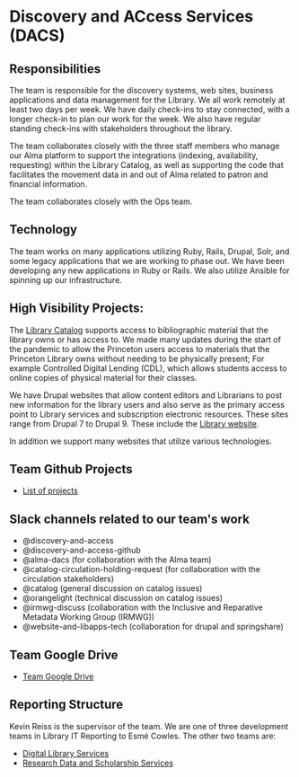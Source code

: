 #  Discovery and ACcess Services (DACS)

## Responsibilities 
The team is responsible for the discovery systems, web sites, business applications and data management for the Library. We all work remotely at least two days per week. We have daily check-ins to stay connected, with a longer check-in to plan our work for the week. We also have regular standing check-ins with stakeholders throughout the library.

The team collaborates closely with the three staff members who manage our Alma platform to support the integrations (indexing, availability, requesting) within the Library Catalog, as well as supporting the code that facilitates the movement data in and out of Alma related to patron and financial information.

The team collaborates closely with the Ops team. 

## Technology
The team works on many applications utilizing Ruby, Rails, Drupal, Solr, and some legacy applications that we are working to phase out. We have been developing any new applications in Ruby or Rails. We also utilize Ansible for spinning up our infrastructure.

## High Visibility Projects:
The [Library Catalog](https://catalog.princeton.edu/) supports access to bibliographic material that the library owns or has access to. We made many updates during the start of the pandemic to allow the Princeton users access to materials that the Princeton Library owns without needing to be physically present; For example Controlled Digital Lending (CDL), which allows students access to online copies of physical material for their classes.

We have Drupal websites that allow content editors and Librarians to post new information for the library users and also serve as the primary access point to Library services and subscription electronic resources. These sites range from Drupal 7 to Drupal 9. These include the [Library website](https://library.princeton.edu/). 

In addition we support many websites that utilize various technologies. 

## Team Github Projects
* [List of projects](https://docs.google.com/spreadsheets/d/1fJZ6CE4yq4EyaoeOE__bjEYPUv5xlZVM0bPKfyVAUQw/edit#gid=0)

## Slack channels related to our team's work

* @discovery-and-access
* @discovery-and-access-github
* @alma-dacs (for collaboration with the Alma team)
* @catalog-circulation-holding-request (for collaboration with the circulation stakeholders)
* @catalog (general discussion on catalog issues)
* @orangelight (technical discussion on catalog issues)
* @irmwg-discuss (collaboration with the Inclusive and Reparative Metadata Working Group (IRMWG))
* @website-and-libapps-tech (collaboration for drupal and springshare)

## Team Google Drive
* [Team Google Drive](https://drive.google.com/drive/folders/1rSAXeVtSKQ_uvo1P7OFMvECNwoKZlsS_) 

## Reporting Structure
Kevin Reiss is the supervisor of the team.
We are one of three development teams in Library IT Reporting to Esmé Cowles. The other two teams are:
* [Digital Library Services](https://github.com/pulibrary/dls-handbook)
* [Research Data and Scholarship Services](https://github.com/pulibrary/rdss-handbook)
